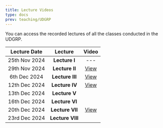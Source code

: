```yaml
---
title: Lecture Videos
type: docs
prev: teaching/UDGRP
---
```

You can access the recorded lectures of all the classes conducted in the UDGRP.

|     Lecture Date      |      Lecture     |    Video    |
|:---------------------:|:---------------------:|:----------------:|
| 25th Nov 2024 | **Lecture I**     | --- |
| 29th Nov 2024 | **Lecture II**    |  [View](https://drive.google.com/file/d/15HMkkSBmOjMMYW94HgiuHWbCY3PVhSSD/view?usp=sharing) |
| 6th Dec 2024  | **Lecture III**   |  [View](https://drive.google.com/file/d/1kk1QPkq3g1NJeBzjdx2nwxBRt253eypG/view?usp=sharing) |
| 12th Dec 2024  | **Lecture IV**    |  [View](https://drive.google.com/file/d/1l94EGwxxLWOdbs-V2hoBAZ6g906iHypS/view?usp=sharing)|
| 13th Dec 2024 | **Lecture V**     |   |
| 16th Dec 2024 | **Lecture VI**    |   |
| 20th Dec 2024 | **Lecture VII**   | [View](https://drive.google.com/file/d/1YBqTe-ti4BcFMRfwXfJ3bmSPuVSqMRyn/view?usp=sharing) |
| 23rd Dec 2024 | **Lecture VIII**   |   |
